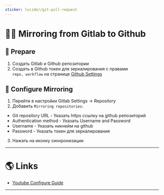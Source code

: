 ```yaml
---
sticker: lucide//git-pull-request
---
```

# 👯‍♀️ Mirroring from Gitlab to Github

## 📝 Prepare

1. Создать Gitlab и Github репозитории
2. Создать в Github токен для зеркалирования с правами `repo, workflow` на странице [Github Settings](https://github.com/settings/tokens)

## 🔨 Configure Mirroring

1. Перейти в настройки Gitlab Settings -> Repository
2. Добавить `Mirroring repositories`:

  - Git repository URL - Указать https ссылку на github репозиторий
  - Authentication method - Указать Username and Password
  - Username - Указать никнейм на github
  - Password - Указать токен для зеркалирования

3. Нажать на иконку синхронизации

---

# 🌎 Links

- [Youtube Configure Guide](https://www.youtube.com/watch?v=E4Y6A1HplWc)

---
